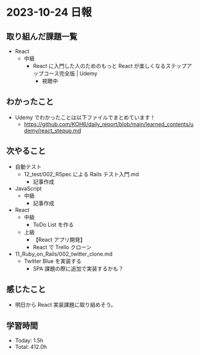 # 2023-10-24 日報

## 取り組んだ課題一覧

- React
  - 中級
    - React に入門した人のためのもっと React が楽しくなるステップアップコース完全版 | Udemy
      - 視聴中

## わかったこと

- Udemy でわかったことは以下ファイルでまとめています！
  - https://github.com/KOH6/daily_report/blob/main/learned_contents/udemy/react_stepup.md

## 次やること

- 自動テスト
  - 12_test/002_RSpec による Rails テスト入門.md
    - 記事作成
- JavaScript
  - 中級
    - 記事作成
- React
  - 中級
    - ToDo List を作る
  - 上級
    - 【React アプリ開発】
    - React で Trello クローン
- 11_Ruby_on_Rails/002_twitter_clone.md
  - Twitter Blue を実装する
    - SPA 課題の際に追加で実装するかも？

## 感じたこと

- 明日から React 実装課題に取り組めそう。

## 学習時間

- Today: 1.5h
- Total: 412.0h
